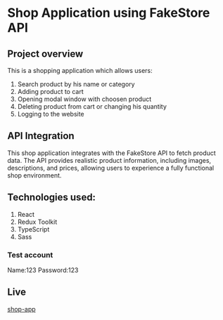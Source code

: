 # Shop Application using FakeStore API

## Project overview
This is a shopping application which allows users:
1. Search product by his name or category
2. Adding product to cart
3. Opening modal window with choosen product
4. Deleting product from cart or changing his quantity
5. Logging to the website

## API Integration
This shop application integrates with the FakeStore API to fetch product data. The API provides realistic product information, including images, descriptions, and prices, allowing users to experience a fully functional shop environment.

## Technologies used:
1. React
2. Redux Toolkit
3. TypeScript
4. Sass

### Test account 
Name:123
Password:123

## Live
[shop-app](https://jakub6245-shop-app.netlify.app)

